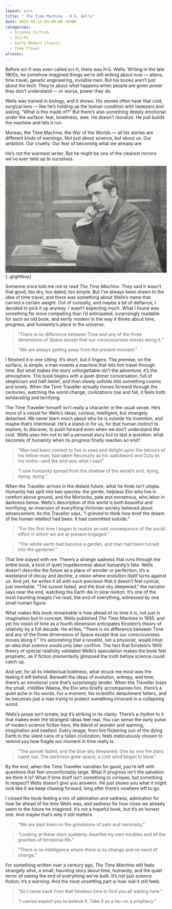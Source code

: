 ```yaml
---
layout: post
title: " The Time Machine - H.G. Wells"
date: 2025-05-12 03:00:00 +0300
categories:
  - Science Fiction
  - Sci-Fi
  - Early Modern Classic
  - Time Travel
aliases:
---
```


Before sci-fi was even called sci-fi, there was H.G. Wells. Writing in the late 1800s, he somehow imagined things we’re still writing about now — aliens, time travel, genetic engineering, invisible men. But his books aren’t just about the tech. They’re about what happens when people are given power they don’t understand — or worse, power they do.

Wells was trained in biology, and it shows. His stories often have that cold, surgical lens — like he’s holding up the human condition with tweezers and asking, “What is this made of?” But there’s also something deeply emotional under the surface: fear, loneliness, awe. He doesn’t moralize. He just builds the machine and lets it run.

Moreau, the Time Machine, the War of the Worlds — all his stories are different kinds of warnings. Not just about science, but about us. Our ambition. Our cruelty. Our fear of becoming what we already are.

He’s not the warmest writer. But he might be one of the clearest mirrors we’ve ever held up to ourselves.


[![H.G Wells](/assets/image/wells.jpg)](/assets/image/wells.jpg){:.glightbox}

Someone once told me not to read _The Time Machine_. They said it wasn’t that good, too dry, too dated, too simple. But I’ve always been drawn to the idea of time travel, and there was something about Wells’s name that carried a certain weight. Out of curiosity, and maybe a bit of defiance, I decided to pick it up anyway. I wasn’t expecting much. What I found was something far more compelling than I’d anticipated, surprisingly readable for such an old book, and eerily modern in the way it thinks about time, progress, and humanity’s place in the universe.

>“There is no difference between Time and any of the three dimensions of Space except that our consciousness moves along it.”

>“We are always getting away from the present moment.”

I finished it in one sitting. It’s short, but it lingers. The premise, on the surface, is simple: a man invents a machine that lets him travel through time. But what makes the story unforgettable isn’t the adventure, it’s the atmosphere. The book begins with a quiet dinner conversation, full of skepticism and half-belief, and then slowly unfolds into something cosmic and lonely. When the Time Traveller actually moves forward through the centuries, watching the world change, civilizations rise and fall, it feels both exhilarating and terrifying.

The Time Traveller himself isn’t really a character in the usual sense. He’s more of a vessel for Wells’s ideas, curious, intelligent, but strangely detached. We never learn much about who he is outside his invention, and maybe that’s intentional. He’s a stand-in for us, for that human instinct to explore, to discover, to push forward even when we don’t understand the cost. Wells uses him not to tell a personal story but to test a question: what becomes of humanity when its progress finally reaches an end?

>“Man had been content to live in ease and delight upon the labours of his fellow-man, had taken Necessity as his watchword and Duty as his motto—and the end was what I saw!”

>“I saw humanity spread from the shadow of the world’s end, dying, dying, dying.”

When the Traveller arrives in the distant future, what he finds isn’t utopia. Humanity has split into two species: the gentle, helpless Eloi who live in comfort above ground, and the Morlocks, pale and monstrous, who labor in darkness below. Wells’s description of this world is both beautiful and horrifying, an inversion of everything Victorian society believed about advancement. As the Traveller says, “I grieved to think how brief the dream of the human intellect had been. It had committed suicide.”

>“For the first time I began to realize an odd consequence of the social effort in which we are at present engaged.”

>“The whole earth had become a garden, and man had been turned into the gardener.”

That line stayed with me. There’s a strange sadness that runs through the entire book, a kind of quiet hopelessness about humanity’s fate. Wells doesn’t describe the future as a place of wonder or perfection. It’s a wasteland of decay and decline, a vision where evolution itself turns against us. And yet, he writes it all with such precision that it doesn’t feel cynical, just inevitable. “The sunset faded, and the blue sky deepened,” the narrator says near the end, watching the Earth die in slow motion. It’s one of the most haunting images I’ve read, the end of everything, witnessed by one small human figure.

What makes this book remarkable is how ahead of its time it is, not just in imagination but in concept. Wells published _The Time Machine_ in 1895, and yet his vision of time as a fourth dimension anticipates Einstein’s theory of relativity by a full decade. He writes, “There is no difference between Time and any of the three dimensions of Space except that our consciousness moves along it.” It’s astonishing that a novelist, not a physicist, would intuit an idea that science would only later confirm. The fact that Einstein’s 1905 theory of special relativity validated Wells’s speculation makes the book feel prophetic, as if fiction momentarily glimpsed the truth before science could catch up.

And yet, for all its intellectual boldness, what struck me most was the feeling it left behind. Beneath the ideas of evolution, entropy, and time, there’s an emotional core that’s surprisingly tender. When the Traveller loses the small, childlike Weena, the Eloi who briefly accompanies him, there’s a quiet ache in his words. For a moment, his scientific detachment falters, and he becomes just a man trying to protect something innocent in a collapsing world.

Wells’s prose isn’t ornate, but it’s striking in its clarity. There’s a rhythm to it that makes even the strangest ideas feel real. You can sense the early pulse of modern science fiction here, the blend of wonder and warning, imagination and intellect. Every image, from the flickering sun of the dying Earth to the silent ruins of a fallen civilization, feels meticulously chosen to remind you how fragile our moment in time really is.

>“The sunset faded, and the blue sky deepened. One by one the stars came out. The darkness grew apace; a cold wind began to blow.”


By the end, when the Time Traveller vanishes for good, you’re left with questions that feel uncomfortably large. What if progress isn’t the salvation we think it is? What if time itself isn’t something to conquer, but something to respect? Wells doesn’t give you answers. He just shows you what it might look like if we keep chasing forward, long after there’s nowhere left to go.

I closed the book feeling a mix of admiration and sadness, admiration for how far ahead of his time Wells was, and sadness for how close we already seem to the future he imagined. It’s not a hopeful book, but it’s an honest one. And maybe that’s why it still matters.

>“We are kept keen on the grindstone of pain and necessity.”

>“Looking at these stars suddenly dwarfed my own troubles and all the gravities of terrestrial life.”

>“There is no intelligence where there is no change and no need of change.”

For something written over a century ago, _The Time Machine_ still feels strangely alive, a small, haunting story about time, humanity, and the quiet terror of seeing the end of everything we’ve built. It’s not just science fiction; it’s a warning. And the most unsettling part is how real it still feels.


>“So I came back from that timeless time to find you all waiting here.”

>“I cannot expect you to believe it. Take it as a lie—or a prophecy.”